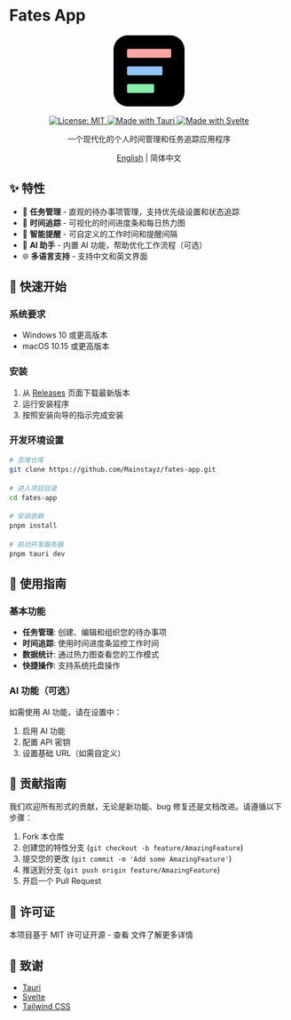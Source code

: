 # Fates App

<div align="center"><img src="./src-tauri/icons/128x128.png" alt="Fates App Logo">
</p>
<a href="https://opensource.org/licenses/MIT">
  <img src="https://img.shields.io/badge/License-MIT-yellow.svg" alt="License: MIT">
</a>
<a href="https://tauri.app/">
  <img src="https://img.shields.io/badge/Made%20with-Tauri-blue" alt="Made with Tauri">
</a>
<a href="https://svelte.dev/">
  <img src="https://img.shields.io/badge/Made%20with-Svelte-orange" alt="Made with Svelte">
</a>

一个现代化的个人时间管理和任务追踪应用程序

<a href="./README_EN.md">English</a> | 简体中文

</div>

## ✨ 特性

- 🎯 **任务管理** - 直观的待办事项管理，支持优先级设置和状态追踪
- 📅 **时间追踪** - 可视化的时间进度条和每日热力图
- 🔔 **智能提醒** - 可自定义的工作时间和提醒间隔
- 🤖 **AI 助手** - 内置 AI 功能，帮助优化工作流程（可选）
- 🌐 **多语言支持** - 支持中文和英文界面

## 🚀 快速开始

### 系统要求

- Windows 10 或更高版本
- macOS 10.15 或更高版本

### 安装

1. 从 [Releases](https://github.com/Mainstayz/fates-app/releases) 页面下载最新版本
2. 运行安装程序
3. 按照安装向导的指示完成安装

### 开发环境设置

```bash
# 克隆仓库
git clone https://github.com/Mainstayz/fates-app.git

# 进入项目目录
cd fates-app

# 安装依赖
pnpm install

# 启动开发服务器
pnpm tauri dev
```

## 📖 使用指南

### 基本功能

- **任务管理**: 创建、编辑和组织您的待办事项
- **时间追踪**: 使用时间进度条监控工作时间
- **数据统计**: 通过热力图查看您的工作模式
- **快捷操作**: 支持系统托盘操作

### AI 功能（可选）

如需使用 AI 功能，请在设置中：

1. 启用 AI 功能
2. 配置 API 密钥
3. 设置基础 URL（如需自定义）

## 🤝 贡献指南

我们欢迎所有形式的贡献，无论是新功能、bug 修复还是文档改进。请遵循以下步骤：

1. Fork 本仓库
2. 创建您的特性分支 (`git checkout -b feature/AmazingFeature`)
3. 提交您的更改 (`git commit -m 'Add some AmazingFeature'`)
4. 推送到分支 (`git push origin feature/AmazingFeature`)
5. 开启一个 Pull Request

## 📄 许可证

本项目基于 MIT 许可证开源 - 查看 <LICENSE> 文件了解更多详情

## 🙏 致谢

- [Tauri](https://tauri.app/)
- [Svelte](https://svelte.dev/)
- [Tailwind CSS](https://tailwindcss.com/)

